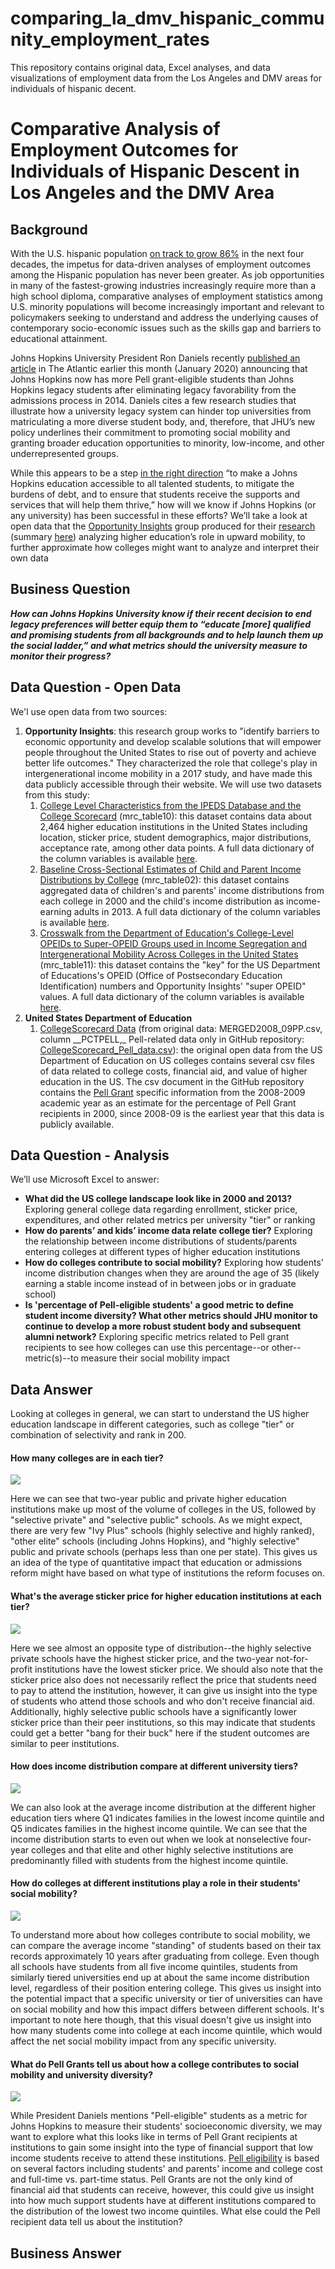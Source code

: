 # comparing_la_dmv_hispanic_community_employment_rates
This repository contains original data, Excel analyses, and data visualizations of employment data from the Los Angeles and DMV areas for individuals of hispanic decent.

# Comparative Analysis of Employment Outcomes for Individuals of Hispanic Descent in Los Angeles and the DMV Area

## Background
With the U.S. hispanic population [on track to grow 86%](https://www.brookings.edu/blog/the-avenue/2018/03/14/the-us-will-become-minority-white-in-2045-census-projects/) in the next four decades, the impetus for data-driven analyses of employment outcomes among the Hispanic population has never been greater. As job opportunities in many of the fastest-growing industries increasingly require more than a high school diploma, comparative analyses of employment statistics among U.S. minority populations will become increasingly important and relevant to policymakers seeking to understand and address the underlying causes of contemporary socio-economic issues such as the skills gap and barriers to educational attainment.


Johns Hopkins University President Ron Daniels recently [published an article](https://www.theatlantic.com/ideas/archive/2020/01/why-we-ended-legacy-admissions-johns-hopkins/605131/?utm_source=feed) in The Atlantic earlier this month \(January 2020\) announcing that Johns Hopkins now has more Pell grant-eligible students than Johns Hopkins legacy students after eliminating legacy favorability from the admissions process in 2014. Daniels cites a few research studies that illustrate how a university legacy system can hinder top universities from matriculating a more diverse student body, and, therefore, that JHU’s new policy underlines their commitment to promoting social mobility and granting broader education opportunities to minority, low-income, and other underrepresented groups.

While this appears to be a step [in the right direction](https://www.nytimes.com/2019/09/07/opinion/sunday/end-legacy-college-admissions.html) “to make a Johns Hopkins education accessible to all talented students, to mitigate the burdens of debt, and to ensure that students receive the supports and services that will help them thrive,” how will we know if Johns Hopkins \(or any university\) has been successful in these efforts? We’ll take a look at open data that the [Opportunity Insights](https://opportunityinsights.org/) group produced for their [research](http://www.equality-of-opportunity.org/papers/coll_mrc_paper.pdf) \(summary [here](http://www.equality-of-opportunity.org/assets/documents/coll_mrc_summary.pdf%20)\) analyzing higher education’s role in upward mobility, to further approximate how colleges might want to analyze and interpret their own data

## Business Question

_**How can Johns Hopkins University know if their recent decision to end legacy preferences will better equip them to “educate \[more\] qualified and promising students from all backgrounds and to help launch them up the social ladder,” and what metrics should the university measure to monitor their progress?**_

## Data Question - Open Data

We'l use open data from two sources: 

1. **Opportunity Insights**: this research group works to "identify barriers to economic opportunity and develop scalable solutions that will empower people throughout the United States to rise out of poverty and achieve better life outcomes." They characterized the role that college's play in intergenerational income mobility in a 2017 study, and have made this data publicly accessible through their website. We will use two datasets from this study:
   1. [College Level Characteristics from the IPEDS Database and the College Scorecard](https://opportunityinsights.org/data/?geographic_level=100&topic=0&paper_id=0#resource-listing) \(mrc\_table10\): this dataset contains data about 2,464 higher education institutions in the United States including location, sticker price, student demographics, major distributions, acceptance rate, among other data points. A full data dictionary of the column variables is available [here](https://opportunityinsights.org/wp-content/uploads/2018/04/Codebook-MRC-Table-10.pdf).
   2. [Baseline Cross-Sectional Estimates of Child and Parent Income Distributions by College](https://opportunityinsights.org/data/?geographic_level=100&topic=0&paper_id=0#resource-listing) \(mrc\_table02\): this dataset contains aggregated data of children's and parents' income distributions from each college in 2000 and the child's income distribution as income-earning adults in 2013.  A full data dictionary of the column variables is available [here](https://opportunityinsights.org/wp-content/uploads/2018/04/Codebook-MRC-Table-2.pdf).
   3. [Crosswalk from the Department of Education's College-Level OPEIDs to Super-OPEID Groups used in Income Segregation and Intergenerational Mobility Across Colleges in the United States ](https://opportunityinsights.org/data/?geographic_level=100&topic=0&paper_id=0#resource-listing)\(mrc\_table11\): this dataset contains the "key" for the US Department of Educations's OPEID \(Office of Postsecondary Education Identification\) numbers and Opportunity Insights' "super OPEID" values. A full data dictionary of the column variables is available [here](https://opportunityinsights.org/wp-content/uploads/2018/04/Codebook-MRC-Table-11.pdf).
2. **United States Department of Education**
   1. [CollegeScorecard Data](https://collegescorecard.ed.gov/data/) \(from original data: MERGED2008_09PP.csv, column \_\_PCTPELL,_ Pell-related data only in GitHub repository: [CollegeScorecard\_Pell\_data.csv](https://github.com/jhu-business-analytics/metrics-for-college-social-mobility/blob/master/original_datasets/CollegeScorecard_Pell_data.csv)\): the original open data from the US Department of Education on US colleges contains several csv files of data related to college costs, financial aid, and value of higher education in the US. The csv document in the GitHub repository contains the [Pell Grant](https://studentaid.gov/understand-aid/types/grants/pell) specific information from the 2008-2009 academic year as an estimate for the percentage of Pell Grant recipients in 2000, since 2008-09 is the earliest year that this data is publicly available. 

## Data Question - Analysis

We’ll use Microsoft Excel to answer:

* **What did the US college landscape look like in 2000 and 2013?** Exploring general college data regarding enrollment, sticker price, expenditures, and other related metrics per university "tier" or ranking
* **How do parents’ and kids’ income data relate college tier?** Exploring the relationship between income distributions of students/parents entering colleges at different types of higher education institutions
* **How do colleges contribute to social mobility?** Exploring how students' income distribution changes when they are around the age of 35 \(likely earning a stable income instead of in between jobs or in graduate school\)
* **Is 'percentage of Pell-eligible students' a good metric to define student income diversity? What other metrics should JHU monitor to continue to develop a more robust student body and subsequent alumni network?** Exploring specific metrics related to Pell grant recipients to see how colleges can use this percentage--or other--metric\(s\)--to measure their social mobility impact 

## Data Answer

Looking at colleges in general, we can start to understand the US higher education landscape in different categories, such as college "tier" or combination of selectivity and rank in 200.

#### How many colleges are in each tier?

![](.gitbook/assets/university-tier-counts.png)

Here we can see that two-year public and private higher education institutions make up most of the volume of colleges in the US, followed by "selective private" and "selective public" schools. As we might expect, there are very few "Ivy Plus" schools \(highly selective and highly ranked\), "other elite" schools \(including Johns Hopkins\), and "highly selective" public and private schools \(perhaps less than one per state\). This gives us an idea of the type of quantitative impact that education or admissions reform might have based on what type of institutions the reform focuses on.

#### What's the average sticker price for higher education institutions at each tier?

![](.gitbook/assets/final-chart.png)

Here we see almost an opposite type of distribution--the highly selective private schools have the highest sticker price, and the two-year not-for-profit institutions have the lowest sticker price. We should also note that the sticker price also does not necessarily reflect the price that students need to pay to attend the institution, however, it can give us insight into the type of students who attend those schools and who don't receive financial aid. Additionally, highly selective public schools have a significantly lower sticker price than their peer institutions, so this may indicate that students could get a better "bang for their buck" here if the student outcomes are similar to peer institutions. 

#### How does income distribution compare at different university tiers?

![](.gitbook/assets/parent_income_dist_by_tier.png)

We can also look at the average income distribution at the different higher education tiers where Q1 indicates families in the lowest income quintile and Q5 indicates families in the highest income quintile. We can see that the income distribution starts to even out when we look at nonselective four-year colleges and that elite and other highly selective institutions are predominantly filled with students from the highest income quintile.

#### How do colleges at different institutions play a role in their students' social mobility?

![](.gitbook/assets/student_income_mobility_by_tier.png)

To understand more about how colleges contribute to social mobility, we can compare the average income "standing" of students based on their tax records approximately 10 years after graduating from college. Even though all schools have students from all five income quintiles, students from similarly tiered universities end up at about the same income distribution level, regardless of their position entering college. This gives us insight into the potential impact that a specific university or tier of universities can have on social mobility and how this impact differs between different schools. It's important to note here though, that this visual doesn't give us insight into how many students come into college at each income quintile, which would affect the net social mobility impact from any specific university.

#### What do Pell Grants tell us about how a college contributes to social mobility and university diversity?

![](.gitbook/assets/q1_q2_pell_college_data.png)

While President Daniels mentions "Pell-eligible" students as a metric for Johns Hopkins to measure their  students' socioeconomic diversity, we may want to explore what this looks like in terms of Pell Grant recipients at institutions to gain some insight into the type of financial support that low income students receive to attend these institutions. [Pell eligibility](https://www.usnews.com/education/best-colleges/paying-for-college/articles/everything-you-need-to-know-about-the-pell-grant) is based on several factors including students' and parents' income and college cost and full-time vs. part-time status. Pell Grants are not the only kind of financial aid that students can receive, however, this could give us insight into how much support students have at different institutions compared to the distribution of the lowest two income quintiles. What else could the Pell recipient data tell us about the institution?

## Business Answer

